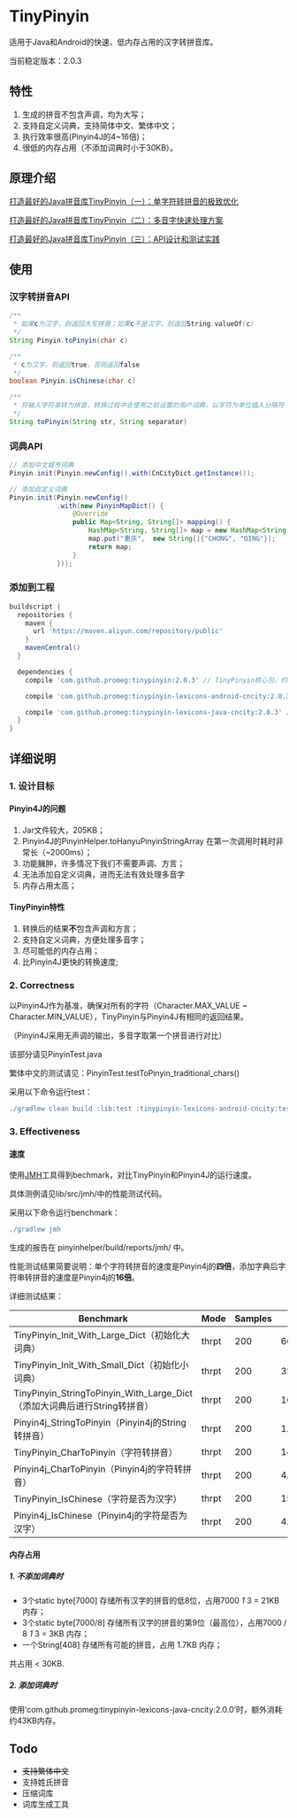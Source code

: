 # TinyPinyin

适用于Java和Android的快速、低内存占用的汉字转拼音库。

当前稳定版本：2.0.3

## 特性

1. 生成的拼音不包含声调，均为大写；
2. 支持自定义词典，支持简体中文、繁体中文；
3. 执行效率很高(Pinyin4J的4~16倍)；
4. 很低的内存占用（不添加词典时小于30KB）。

## 原理介绍

[打造最好的Java拼音库TinyPinyin（一）：单字符转拼音的极致优化](https://github.com/promeG/promeg.github.io/blob/master/_posts/2017-03-19-tinypinyin-part-1.markdown)

[打造最好的Java拼音库TinyPinyin（二）：多音字快速处理方案](https://github.com/promeG/promeg.github.io/blob/master/_posts/2017-03-20-tinypinyin-part-2.markdown)

[打造最好的Java拼音库TinyPinyin（三）：API设计和测试实践](https://github.com/promeG/promeg.github.io/blob/master/_posts/2017-03-22-tinypinyin-part-3.markdown)

## 使用

### 汉字转拼音API

```java
/**
 * 如果c为汉字，则返回大写拼音；如果c不是汉字，则返回String.valueOf(c)
 */
String Pinyin.toPinyin(char c)

/**
 * c为汉字，则返回true，否则返回false
 */
boolean Pinyin.isChinese(char c)

/**
 * 将输入字符串转为拼音，转换过程中会使用之前设置的用户词典，以字符为单位插入分隔符
 */
String toPinyin(String str, String separator)
```

### 词典API

```java
// 添加中文城市词典
Pinyin.init(Pinyin.newConfig().with(CnCityDict.getInstance());

// 添加自定义词典
Pinyin.init(Pinyin.newConfig()
            .with(new PinyinMapDict() {
                @Override
                public Map<String, String[]> mapping() {
                    HashMap<String, String[]> map = new HashMap<String, String[]>();
                    map.put("重庆",  new String[]{"CHONG", "QING"});
                    return map;
                }
            }));
```

### 添加到工程

```groovy
buildscript {
  repositories {
    maven {
      url 'https://maven.aliyun.com/repository/public'
    }
    mavenCentral()
  }

  dependencies {
    compile 'com.github.promeg:tinypinyin:2.0.3' // TinyPinyin核心包，约80KB

    compile 'com.github.promeg:tinypinyin-lexicons-android-cncity:2.0.3' // 可选，适用于Android的中国地区词典

    compile 'com.github.promeg:tinypinyin-lexicons-java-cncity:2.0.3' // 可选，适用于Java的中国地区词典
  }
}
```

## 详细说明

### 1\. 设计目标

#### Pinyin4J的问题

1. Jar文件较大，205KB；
2. Pinyin4J的PinyinHelper.toHanyuPinyinStringArray 在第一次调用时耗时非常长（~2000ms）；
3. 功能臃肿，许多情况下我们不需要声调、方言；
4. 无法添加自定义词典，进而无法有效处理多音字
5. 内存占用太高；

#### TinyPinyin特性

1. 转换后的结果**不**包含声调和方言；
2. 支持自定义词典，方便处理多音字；
3. 尽可能低的内存占用；
4. 比Pinyin4J更快的转换速度;

### 2\. Correctness

以Pinyin4J作为基准，确保对所有的字符（Character.MAX_VALUE ~ Character.MIN_VALUE），TinyPinyin与Pinyin4J有相同的返回结果。

（Pinyin4J采用无声调的输出，多音字取第一个拼音进行对比）

该部分请见PinyinTest.java

繁体中文的测试请见：PinyinTest.testToPinyin_traditional_chars()

采用以下命令运行test：

```groovy
./gradlew clean build :lib:test :tinypinyin-lexicons-android-cncity:test :tinypinyin-android-asset-lexicons:test :android-sample:connectedAndroidTest
```

### 3\. Effectiveness

#### 速度

使用[JMH](http://openjdk.java.net/projects/code-tools/jmh/)工具得到bechmark，对比TinyPinyin和Pinyin4J的运行速度。

具体测例请见lib/src/jmh/中的性能测试代码。

采用以下命令运行benchmark：

```groovy
./gradlew jmh
```

生成的报告在 pinyinhelper/build/reports/jmh/ 中。

性能测试结果简要说明：单个字符转拼音的速度是Pinyin4j的**四倍**，添加字典后字符串转拼音的速度是Pinyin4j的**16倍**。

详细测试结果：

Benchmark | Mode  | Samples | Score |  Unit
-------------------------- | --- | ----- | ---- | ----
TinyPinyin_Init_With_Large_Dict（初始化大词典）| thrpt | 200 | 66.131 | ops/s
TinyPinyin_Init_With_Small_Dict（初始化小词典）  | thrpt | 200 | 35408.045 | ops/s
TinyPinyin_StringToPinyin_With_Large_Dict（添加大词典后进行String转拼音） | thrpt | 200 | 16.268 | ops/ms
Pinyin4j_StringToPinyin（Pinyin4j的String转拼音） | thrpt | 200 | 1.033 | ops/ms
TinyPinyin_CharToPinyin（字符转拼音） | thrpt | 200 | 14.285 | ops/us
Pinyin4j_CharToPinyin（Pinyin4j的字符转拼音）| thrpt | 200 | 4.460 | ops/us
TinyPinyin_IsChinese（字符是否为汉字） | thrpt | 200 | 15.552 | ops/us
Pinyin4j_IsChinese（Pinyin4j的字符是否为汉字） | thrpt | 200 | 4.432 | ops/us

#### 内存占用

##### 1. 不添加词典时

+ 3个static byte[7000] 存储所有汉字的拼音的低8位，占用7000 _1_ 3 = 21KB 内存；
+ 3个static byte[7000/8] 存储所有汉字的拼音的第9位（最高位），占用7000 / 8 _1_ 3 = 3KB 内存；
+ 一个String[408] 存储所有可能的拼音，占用 1.7KB 内存；

共占用 < 30KB.

##### 2. 添加词典时

使用‘com.github.promeg:tinypinyin-lexicons-java-cncity:2.0.0’时，额外消耗约43KB内存。

## Todo

+ ~~支持繁体中文~~
+ 支持姓氏拼音
+ 压缩词库
+ 词库生成工具
